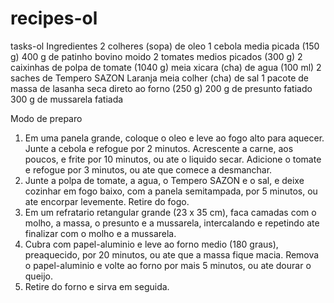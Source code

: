 # recipes-ol
 tasks-ol
 Ingredientes
2 colheres (sopa) de oleo
1 cebola media picada (150 g)
400 g de patinho bovino moido
2 tomates medios picados (300 g)
2 caixinhas de polpa de tomate (1040 g)
meia xicara (cha) de agua (100 ml)
2 saches de Tempero SAZON Laranja
meia colher (cha) de sal
1 pacote de massa de lasanha seca direto ao forno (250 g)
200 g de presunto fatiado
300 g de mussarela fatiada

 Modo de preparo
1. Em uma panela grande, coloque o oleo e leve ao fogo alto para aquecer. Junte a cebola e refogue por 2 minutos. Acrescente a carne, aos poucos, e frite por 10 minutos, ou ate o liquido secar. Adicione o tomate e refogue por 3 minutos, ou ate que comece a desmanchar.
2. Junte a polpa de tomate, a agua, o Tempero SAZON e o sal, e deixe cozinhar em fogo baixo, com a panela semitampada, por 5 minutos, ou ate encorpar levemente. Retire do fogo.
3. Em um refratario retangular grande (23 x 35 cm), faca camadas com o molho, a massa, o presunto e a mussarela, intercalando e repetindo ate finalizar com o molho e a mussarela.
4. Cubra com papel-aluminio e leve ao forno medio (180 graus), preaquecido, por 20 minutos, ou ate que a massa fique macia. Remova o papel-aluminio e volte ao forno por mais 5 minutos, ou ate dourar o queijo.
5. Retire do forno e sirva em seguida.